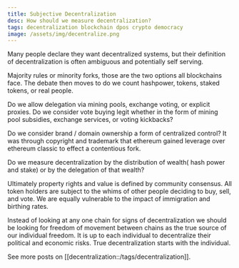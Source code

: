 ```yaml
---
title: Subjective Decentralization
desc: How should we measure decentralization?
tags: decentralization blockchain dpos crypto democracy 
image: /assets/img/decentralize.png
---
```


Many people declare they want decentralized systems, but their definition of decentralization is often ambiguous and potentially self serving.

Majority rules or minority forks, those are the two options all blockchains face. The debate then moves to do we count hashpower, tokens, staked tokens, or real people.

Do we allow delegation via mining pools, exchange voting, or explicit proxies. Do we consider vote buying legit whether in the form of mining pool subsidies, exchange services, or voting kickbacks?

Do we consider brand / domain ownership a form of centralized control? It was through copyright and trademark that ethereum gained leverage over ethereum classic to effect a contentious fork.

Do we measure decentralization by the distribution of wealth( hash power and stake) or by the delegation of that wealth?

Ultimately property rights and value is defined by community consensus. All token holders are subject to the whims of other people deciding to buy, sell, and vote. We are equally vulnerable to the impact of immigration and birthing rates.

Instead of looking at any one chain for signs of decentralization we should be looking for freedom of movement between chains as the true source of our individual freedom. It is up to each individual to decentralize their political and economic risks. True decentralization starts with the individual.

See more posts on [[decentralization::/tags/decentralization]].

